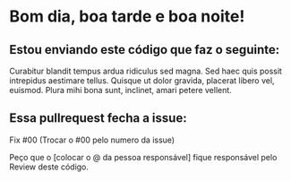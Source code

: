# Bom dia, boa tarde e boa noite!

## Estou enviando este código que faz o seguinte:

Curabitur blandit tempus ardua ridiculus sed magna. 
Sed haec quis possit intrepidus aestimare tellus. 
Quisque ut dolor gravida, placerat libero vel, euismod. 
Plura mihi bona sunt, inclinet, amari petere vellent.

## Essa pullrequest fecha a issue:

Fix #00 (Trocar o #00 pelo numero da issue)

Peço que o [colocar o @ da pessoa responsável] fique responsável pelo Review deste código.


